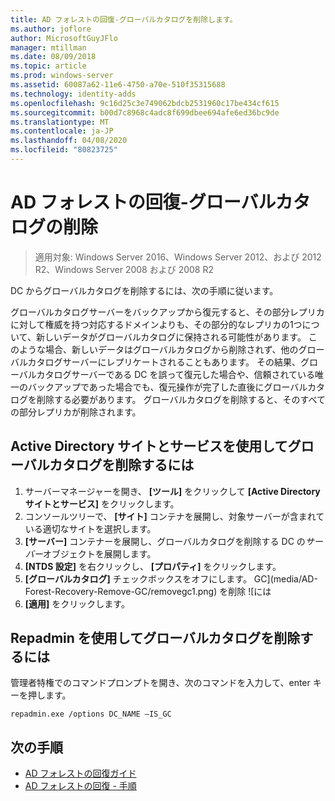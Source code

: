 ```yaml
---
title: AD フォレストの回復-グローバルカタログを削除します。
ms.author: joflore
author: MicrosoftGuyJFlo
manager: mtillman
ms.date: 08/09/2018
ms.topic: article
ms.prod: windows-server
ms.assetid: 60087a62-11e6-4750-a70e-510f35315688
ms.technology: identity-adds
ms.openlocfilehash: 9c16d25c3e749062bdcb2531960c17be434cf615
ms.sourcegitcommit: b00d7c8968c4adc8f699dbee694afe6ed36bc9de
ms.translationtype: MT
ms.contentlocale: ja-JP
ms.lasthandoff: 04/08/2020
ms.locfileid: "80823725"
---
```

# <a name="ad-forest-recovery---removing-the-global-catalog"></a>AD フォレストの回復-グローバルカタログの削除  

>適用対象: Windows Server 2016、Windows Server 2012、および 2012 R2、Windows Server 2008 および 2008 R2

 DC からグローバルカタログを削除するには、次の手順に従います。 
  
 グローバルカタログサーバーをバックアップから復元すると、その部分レプリカに対して権威を持つ対応するドメインよりも、その部分的なレプリカの1つについて、新しいデータがグローバルカタログに保持される可能性があります。 このような場合、新しいデータはグローバルカタログから削除されず、他のグローバルカタログサーバーにレプリケートされることもあります。 その結果、グローバルカタログサーバーである DC を誤って復元した場合や、信頼されている唯一のバックアップであった場合でも、復元操作が完了した直後にグローバルカタログを削除する必要があります。 グローバルカタログを削除すると、そのすべての部分レプリカが削除されます。 
  
## <a name="to-remove-the-global-catalog-using-active-directory-sites-and-services"></a>Active Directory サイトとサービスを使用してグローバルカタログを削除するには  
 
1. サーバーマネージャーを開き、 **[ツール]** をクリックして **[Active Directory サイトとサービス]** をクリックします。 
2. コンソールツリーで、 **[サイト]** コンテナを展開し、対象サーバーが含まれている適切なサイトを選択します。 
3. **[サーバー]** コンテナーを展開し、グローバルカタログを削除する DC の*サーバー*オブジェクトを展開します。 
4. **[NTDS 設定]** を右クリックし、 **[プロパティ]** をクリックします。 
5. **[グローバルカタログ]** チェックボックスをオフにします。 
   GC](media/AD-Forest-Recovery-Remove-GC/removegc1.png) を削除 ![には
6. **[適用]** をクリックします。
  
## <a name="to-remove-the-global-catalog-using-repadmin"></a>Repadmin を使用してグローバルカタログを削除するには  
  
管理者特権でのコマンドプロンプトを開き、次のコマンドを入力して、enter キーを押します。  

   ```
   repadmin.exe /options DC_NAME –IS_GC  
   ```  

## <a name="next-steps"></a>次の手順

- [AD フォレストの回復ガイド](AD-Forest-Recovery-Guide.md)
- [AD フォレストの回復 - 手順](AD-Forest-Recovery-Procedures.md)
